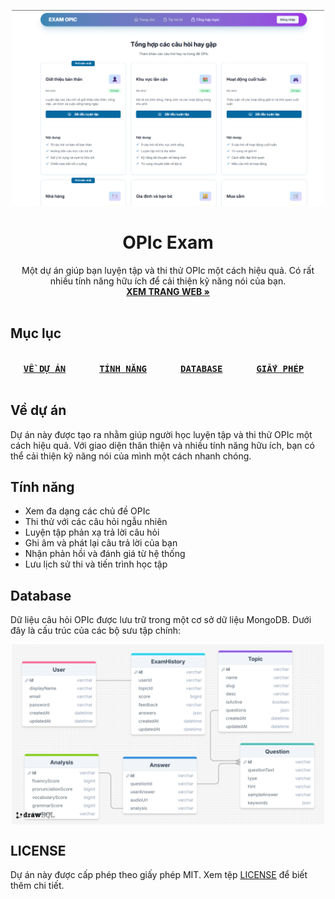 <!-- TODO: Thay thế [Tên Dự Án] và các thông tin trong ngoặc vuông -->

<p align="center">
  <a href="[LINK_REPO_CỦA_BẠN]">
    <img src="./images-for-README/thumbnail.png" alt="Logo" width="500" >
  </a>
</p>

<h1 align="center">OPIc Exam</h1>

<p align="center">
  Một dự án giúp bạn luyện tập và thi thử OPIc một cách hiệu quả. Có rất nhiều tính năng hữu ích để cải thiện kỹ năng nói của bạn.
  <br />
  <a href="https://project-exam-opic.vercel.app/"><strong>XEM TRANG WEB »</strong></a>
  <br />
  <br />
</p>

<!-- MỤC LỤC -->

## Mục lục

<br>
<div align="center" style="display: flex; justify-content: center; flex-wrap: wrap;">
    <a href="#về-dự-án"><kbd style="padding: 5px 20px"> <b> VỀ DỰ ÁN </b> </kbd></a>&ensp;&ensp;
    <a href="#tính-năng"><kbd style="padding: 5px 20px"> <b> TÍNH NĂNG </b> </kbd></a>&ensp;&ensp;
    <a href="#database"><kbd style="padding: 5px 20px"> <b> DATABASE </b> </kbd></a>&ensp;&ensp;
    <a href="#LICENSE"><kbd style="padding: 5px 20px"> <b> GIẤY PHÉP </b> </kbd></a>&ensp;&ensp;
</div>
<br>

<!-- VỀ DỰ ÁN -->

## Về dự án

Dự án này được tạo ra nhằm giúp người học luyện tập và thi thử OPIc một cách hiệu quả. Với giao diện thân thiện và nhiều tính năng hữu ích, bạn có thể cải thiện kỹ năng nói của mình một cách nhanh chóng.

<!-- TÍNH NĂNG -->

## Tính năng

-   Xem đa dạng các chủ đề OPIc
-   Thi thử với các câu hỏi ngẫu nhiên
-   Luyện tập phản xạ trả lời câu hỏi
-   Ghi âm và phát lại câu trả lời của bạn
-   Nhận phản hồi và đánh giá từ hệ thống
-   Lưu lịch sử thi và tiến trình học tập

## Database

Dữ liệu câu hỏi OPIc được lưu trữ trong một cơ sở dữ liệu MongoDB. Dưới đây là cấu trúc của các bộ sưu tập chính:

 <img src="./images-for-README/db.png" alt="Logo" width="500" style="display: block; margin-left: auto; margin-right: auto;" >

## LICENSE

Dự án này được cấp phép theo giấy phép MIT. Xem tệp [LICENSE](./LICENSE) để biết thêm chi tiết.
